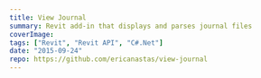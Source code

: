 ```yaml
---
title: View Journal
summary: Revit add-in that displays and parses journal files
coverImage:
tags: ["Revit", "Revit API", "C#.Net"]
date: "2015-09-24"
repo: https://github.com/ericanastas/view-journal
---
```

